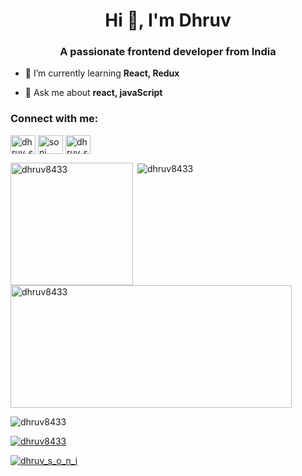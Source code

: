

<!--
**dhruv8433/dhruv8433** is a ✨ _special_ ✨ repository because its `README.md` (this file) appears on your GitHub profile.

Here are some ideas to get you started:

- 🔭 I’m currently working on ...
- 🌱 I’m currently learning ...
- 👯 I’m looking to collaborate on ...
- 🤔 I’m looking for help with ...
- 💬 Ask me about ...
- 📫 How to reach me: ...
- 😄 Pronouns: ...
- ⚡ Fun fact: ...
-->
<h1 align="center">Hi 👋, I'm Dhruv</h1>
<h3 align="center">A passionate frontend developer from India</h3>

- 🌱 I’m currently learning **React, Redux**

- 💬 Ask me about **react, javaScript**

<h3 align="left">Connect with me:</h3>
<p align="left">
<a href="https://twitter.com/dhruv_s_o_n_i" target="blank"><img align="center" src="https://raw.githubusercontent.com/rahuldkjain/github-profile-readme-generator/master/src/images/icons/Social/twitter.svg" alt="dhruv_s_o_n_i" height="30" width="40" /></a>
<a href="https://linkedin.com/in/soni dhruv" target="blank"><img align="center" src="https://raw.githubusercontent.com/rahuldkjain/github-profile-readme-generator/master/src/images/icons/Social/linked-in-alt.svg" alt="soni dhruv" height="30" width="40" /></a>
<a href="https://instagram.com/dhruv_s_o_n_i" target="blank"><img align="center" src="https://raw.githubusercontent.com/rahuldkjain/github-profile-readme-generator/master/src/images/icons/Social/instagram.svg" alt="dhruv_s_o_n_i" height="30" width="40" /></a>
</p>

<p><img align="left" src="https://github-readme-stats.vercel.app/api/top-langs?username=dhruv8433&show_icons=true&locale=en&layout=compact" style="height:196px" alt="dhruv8433" /></p>

<p>&nbsp;<img align="center" src="https://github-readme-stats.vercel.app/api?username=dhruv8433&show_icons=true&locale=en" alt="dhruv8433" /></p>

<p><img align="center" src="https://github-readme-streak-stats.herokuapp.com/?user=dhruv8433&" style="width:450px;height:196px" alt="dhruv8433" /></p>



<p align="left"> <img src="https://komarev.com/ghpvc/?username=dhruv8433&label=Profile%20views&color=0e75b6&style=flat" alt="dhruv8433" /> </p>

<p align="left"> <a href="https://github.com/ryo-ma/github-profile-trophy"><img src="https://github-profile-trophy.vercel.app/?username=dhruv8433" alt="dhruv8433" /></a> </p>

<p align="left"> <a href="https://twitter.com/dhruv_s_o_n_i" target="blank"><img src="https://img.shields.io/twitter/follow/dhruv_s_o_n_i?logo=twitter&style=for-the-badge" alt="dhruv_s_o_n_i" /></a> </p>

